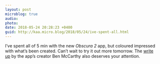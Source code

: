 ```yaml
---
layout: post
microblog: true
audio: 
photo: 
date: 2018-05-24 20:28:23 +0400
guid: http://kaa.micro.blog/2018/05/24/ive-spent-all.html
---
```

I’ve spent all of 5 min with the new _Obscura 2_ app, but coloured impressed with what’s been created. Can’t wait to try it out more tomorrow. The [write up]([medium.com](https://medium.com/)[@benricem](https://micro.blog/benricem)/obscura-2-announcement-a927b0c2943b) by the app’s creator Ben McCarthy also deserves your attention.
